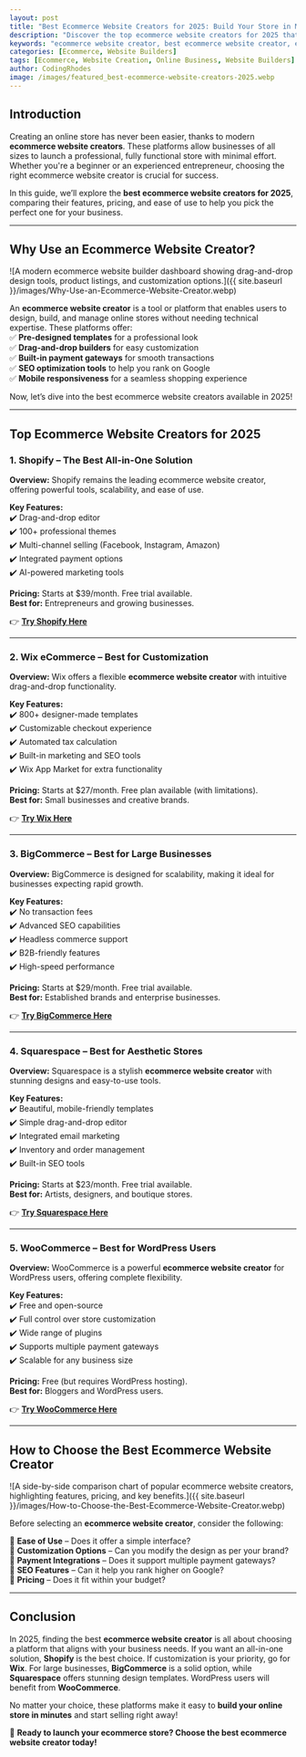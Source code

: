 ```yaml
---
layout: post
title: "Best Ecommerce Website Creators for 2025: Build Your Store in Minutes"
description: "Discover the top ecommerce website creators for 2025 that help you build an online store quickly and efficiently. Compare features, pricing, and benefits to choose the best platform for your business."
keywords: "ecommerce website creator, best ecommerce website creator, ecommerce website builder, online store builder, ecommerce platform 2025"
categories: [Ecommerce, Website Builders]
tags: [Ecommerce, Website Creation, Online Business, Website Builders]
author: CodingRhodes
image: /images/featured_best-ecommerce-website-creators-2025.webp
---
```


## Introduction

Creating an online store has never been easier, thanks to modern **ecommerce website creators**. These platforms allow businesses of all sizes to launch a professional, fully functional store with minimal effort. Whether you're a beginner or an experienced entrepreneur, choosing the right ecommerce website creator is crucial for success.

In this guide, we’ll explore the **best ecommerce website creators for 2025**, comparing their features, pricing, and ease of use to help you pick the perfect one for your business.

---

## Why Use an Ecommerce Website Creator?

![A modern ecommerce website builder dashboard showing drag-and-drop design tools, product listings, and customization options.]({{ site.baseurl }}/images/Why-Use-an-Ecommerce-Website-Creator.webp)

An **ecommerce website creator** is a tool or platform that enables users to design, build, and manage online stores without needing technical expertise. These platforms offer:  
✅ **Pre-designed templates** for a professional look  
✅ **Drag-and-drop builders** for easy customization  
✅ **Built-in payment gateways** for smooth transactions  
✅ **SEO optimization tools** to help you rank on Google  
✅ **Mobile responsiveness** for a seamless shopping experience  

Now, let’s dive into the best ecommerce website creators available in 2025!

---

## Top Ecommerce Website Creators for 2025

### 1. **Shopify** – The Best All-in-One Solution

**Overview:** Shopify remains the leading ecommerce website creator, offering powerful tools, scalability, and ease of use.

**Key Features:**  
✔️ Drag-and-drop editor  
✔️ 100+ professional themes  
✔️ Multi-channel selling (Facebook, Instagram, Amazon)  
✔️ Integrated payment options  
✔️ AI-powered marketing tools  

**Pricing:** Starts at $39/month. Free trial available.  
**Best for:** Entrepreneurs and growing businesses.  

👉 **[Try Shopify Here](https://shopify.pxf.io/POrzKR)**

---

### 2. **Wix eCommerce** – Best for Customization

**Overview:** Wix offers a flexible **ecommerce website creator** with intuitive drag-and-drop functionality.

**Key Features:**  
✔️ 800+ designer-made templates  
✔️ Customizable checkout experience  
✔️ Automated tax calculation  
✔️ Built-in marketing and SEO tools  
✔️ Wix App Market for extra functionality  

**Pricing:** Starts at $27/month. Free plan available (with limitations).  
**Best for:** Small businesses and creative brands.  

👉 **[Try Wix Here](https://www.wix.com/ecommerce/website)**

---

### 3. **BigCommerce** – Best for Large Businesses

**Overview:** BigCommerce is designed for scalability, making it ideal for businesses expecting rapid growth.

**Key Features:**  
✔️ No transaction fees  
✔️ Advanced SEO capabilities  
✔️ Headless commerce support  
✔️ B2B-friendly features  
✔️ High-speed performance  

**Pricing:** Starts at $29/month. Free trial available.  
**Best for:** Established brands and enterprise businesses.  

👉 **[Try BigCommerce Here](https://www.bigcommerce.com/)**

---

### 4. **Squarespace** – Best for Aesthetic Stores

**Overview:** Squarespace is a stylish **ecommerce website creator** with stunning designs and easy-to-use tools.

**Key Features:**  
✔️ Beautiful, mobile-friendly templates  
✔️ Simple drag-and-drop editor  
✔️ Integrated email marketing  
✔️ Inventory and order management  
✔️ Built-in SEO tools  

**Pricing:** Starts at $23/month. Free trial available.  
**Best for:** Artists, designers, and boutique stores.  

👉 **[Try Squarespace Here](https://www.squarespace.com/ecommerce)**

---

### 5. **WooCommerce** – Best for WordPress Users

**Overview:** WooCommerce is a powerful **ecommerce website creator** for WordPress users, offering complete flexibility.

**Key Features:**  
✔️ Free and open-source  
✔️ Full control over store customization  
✔️ Wide range of plugins  
✔️ Supports multiple payment gateways  
✔️ Scalable for any business size  

**Pricing:** Free (but requires WordPress hosting).  
**Best for:** Bloggers and WordPress users.  

👉 **[Try WooCommerce Here](https://woocommerce.com/)**

---

## How to Choose the Best Ecommerce Website Creator

![A side-by-side comparison chart of popular ecommerce website creators, highlighting features, pricing, and key benefits.]({{ site.baseurl }}/images/How-to-Choose-the-Best-Ecommerce-Website-Creator.webp)

Before selecting an **ecommerce website creator**, consider the following:

🔹 **Ease of Use** – Does it offer a simple interface?  
🔹 **Customization Options** – Can you modify the design as per your brand?  
🔹 **Payment Integrations** – Does it support multiple payment gateways?  
🔹 **SEO Features** – Can it help you rank higher on Google?  
🔹 **Pricing** – Does it fit within your budget?  

---

## Conclusion

In 2025, finding the best **ecommerce website creator** is all about choosing a platform that aligns with your business needs. If you want an all-in-one solution, **Shopify** is the best choice. If customization is your priority, go for **Wix**. For large businesses, **BigCommerce** is a solid option, while **Squarespace** offers stunning design templates. WordPress users will benefit from **WooCommerce**.

No matter your choice, these platforms make it easy to **build your online store in minutes** and start selling right away!

🚀 **Ready to launch your ecommerce store? Choose the best ecommerce website creator today!**


